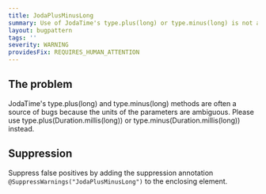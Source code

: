 ```yaml
---
title: JodaPlusMinusLong
summary: Use of JodaTime's type.plus(long) or type.minus(long) is not allowed (where <type> = {Duration,Instant,DateTime,DateMidnight}). Please use  type.plus(Duration.millis(long)) or type.minus(Duration.millis(long)) instead.
layout: bugpattern
tags: ''
severity: WARNING
providesFix: REQUIRES_HUMAN_ATTENTION
---
```


<!--
*** AUTO-GENERATED, DO NOT MODIFY ***
To make changes, edit the @BugPattern annotation or the explanation in docs/bugpattern.
-->

## The problem
JodaTime's type.plus(long) and type.minus(long) methods are often a source of bugs because the units of the parameters are ambiguous. Please use type.plus(Duration.millis(long)) or type.minus(Duration.millis(long)) instead.

## Suppression
Suppress false positives by adding the suppression annotation `@SuppressWarnings("JodaPlusMinusLong")` to the enclosing element.

